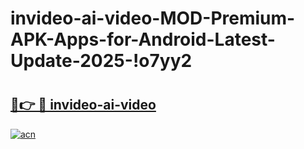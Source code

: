 # invideo-ai-video-MOD-Premium-APK-Apps-for-Android-Latest-Update-2025-!o7yy2

# <h2><a href="https://ifixec.esa.edu.pl?title=invideo-ai-video&ref=o7yy2">🔗👉 🔴 invideo-ai-video</a></h2>

[![acn](https://github.com/user-attachments/assets/0f9c940e-d8b0-45ae-aac7-cd30a18b3e1c)](https://ifixec.esa.edu.pl?title=invideo-ai-video&ref=o7yy2)

